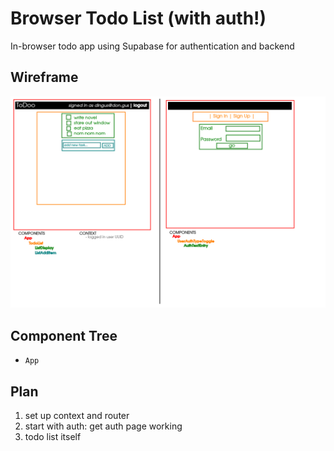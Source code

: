 # Browser Todo List (with auth!)

In-browser todo app using Supabase for authentication and backend

## Wireframe

![wireframe diagram](./wireframe.png)

## Component Tree
- `App`


## Plan

1. set up context and router
2. start with auth: get auth page working
3. todo list itself
